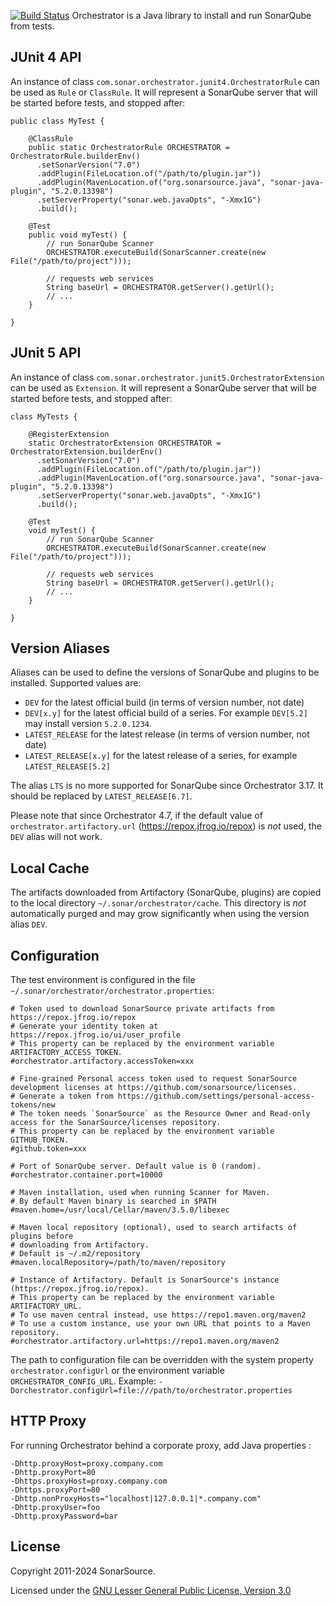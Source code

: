 [![Build Status](https://github.com/SonarSource/orchestrator/actions/workflows/build.yml/badge.svg?branch=master)](https://github.com/SonarSource/orchestrator/actions/workflows/build.yml?query=branch%3Amaster)
Orchestrator is a Java library to install and run SonarQube from tests.

## JUnit 4 API

An instance of class `com.sonar.orchestrator.junit4.OrchestratorRule` can be used as `Rule` or `ClassRule`. It will represent a SonarQube server that will be started before tests, and stopped after:

```
public class MyTest {

    @ClassRule
    public static OrchestratorRule ORCHESTRATOR = OrchestratorRule.builderEnv()
      .setSonarVersion("7.0")
      .addPlugin(FileLocation.of("/path/to/plugin.jar"))
      .addPlugin(MavenLocation.of("org.sonarsource.java", "sonar-java-plugin", "5.2.0.13398")
      .setServerProperty("sonar.web.javaOpts", "-Xmx1G")
      .build();

    @Test
    public void myTest() {
        // run SonarQube Scanner
        ORCHESTRATOR.executeBuild(SonarScanner.create(new File("/path/to/project")));

        // requests web services
        String baseUrl = ORCHESTRATOR.getServer().getUrl();
        // ...
    }

}
```

## JUnit 5 API

An instance of class `com.sonar.orchestrator.junit5.OrchestratorExtension` can be used as `Extension`. It will represent a SonarQube server that will be started before tests, and stopped after:

```
class MyTests {

    @RegisterExtension
    static OrchestratorExtension ORCHESTRATOR = OrchestratorExtension.builderEnv()
      .setSonarVersion("7.0")
      .addPlugin(FileLocation.of("/path/to/plugin.jar"))
      .addPlugin(MavenLocation.of("org.sonarsource.java", "sonar-java-plugin", "5.2.0.13398")
      .setServerProperty("sonar.web.javaOpts", "-Xmx1G")
      .build();

    @Test
    void myTest() {
        // run SonarQube Scanner
        ORCHESTRATOR.executeBuild(SonarScanner.create(new File("/path/to/project")));

        // requests web services
        String baseUrl = ORCHESTRATOR.getServer().getUrl();
        // ...
    }

}
```

## Version Aliases

Aliases can be used to define the versions of SonarQube and plugins to be installed. Supported values are:

- `DEV` for the latest official build (in terms of version number, not date)
- `DEV[x.y]` for the latest official build of a series. For example `DEV[5.2]` may install version `5.2.0.1234`.
- `LATEST_RELEASE` for the latest release (in terms of version number, not date)
- `LATEST_RELEASE[x.y]` for the latest release of a series, for example `LATEST_RELEASE[5.2]`

The alias `LTS` is no more supported for SonarQube since Orchestrator 3.17. It should be replaced by `LATEST_RELEASE[6.7]`.

Please note that since Orchestrator 4.7, if the default value of `orchestrator.artifactory.url` (https://repox.jfrog.io/repox) is _not_ used, 
the `DEV` alias will not work.

## Local Cache

The artifacts downloaded from Artifactory (SonarQube, plugins) are copied to the local directory `~/.sonar/orchestrator/cache`.
This directory is _not_ automatically purged and may grow significantly when using the version alias
`DEV`.

## Configuration

The test environment is configured in the file `~/.sonar/orchestrator/orchestrator.properties`:

    # Token used to download SonarSource private artifacts from https://repox.jfrog.io/repox
    # Generate your identity token at https://repox.jfrog.io/ui/user_profile
    # This property can be replaced by the environment variable ARTIFACTORY_ACCESS_TOKEN.
    #orchestrator.artifactory.accessToken=xxx

    # Fine-grained Personal access token used to request SonarSource development licenses at https://github.com/sonarsource/licenses.
    # Generate a token from https://github.com/settings/personal-access-tokens/new
    # The token needs `SonarSource` as the Resource Owner and Read-only access for the SonarSource/licenses repository.
    # This property can be replaced by the environment variable GITHUB_TOKEN.
    #github.token=xxx

    # Port of SonarQube server. Default value is 0 (random).
    #orchestrator.container.port=10000

    # Maven installation, used when running Scanner for Maven.
    # By default Maven binary is searched in $PATH
    #maven.home=/usr/local/Cellar/maven/3.5.0/libexec

    # Maven local repository (optional), used to search artifacts of plugins before
    # downloading from Artifactory.
    # Default is ~/.m2/repository
    #maven.localRepository=/path/to/maven/repository

    # Instance of Artifactory. Default is SonarSource's instance (https://repox.jfrog.io/repox).
    # This property can be replaced by the environment variable ARTIFACTORY_URL.
    # To use maven central instead, use https://repo1.maven.org/maven2
    # To use a custom instance, use your own URL that points to a Maven repository.
    #orchestrator.artifactory.url=https://repo1.maven.org/maven2

The path to configuration file can be overridden with the system property `orchestrator.configUrl`
or the environment variable `ORCHESTRATOR_CONFIG_URL`.
Example: `-Dorchestrator.configUrl=file:///path/to/orchestrator.properties`

## HTTP Proxy

For running Orchestrator behind a corporate proxy, add Java properties :

    -Dhttp.proxyHost=proxy.company.com
    -Dhttp.proxyPort=80
    -Dhttps.proxyHost=proxy.company.com
    -Dhttps.proxyPort=80
    -Dhttp.nonProxyHosts="localhost|127.0.0.1|*.company.com"
    -Dhttp.proxyUser=foo
    -Dhttp.proxyPassword=bar

## License

Copyright 2011-2024 SonarSource.

Licensed under the [GNU Lesser General Public License, Version 3.0](http://www.gnu.org/licenses/lgpl.txt)
